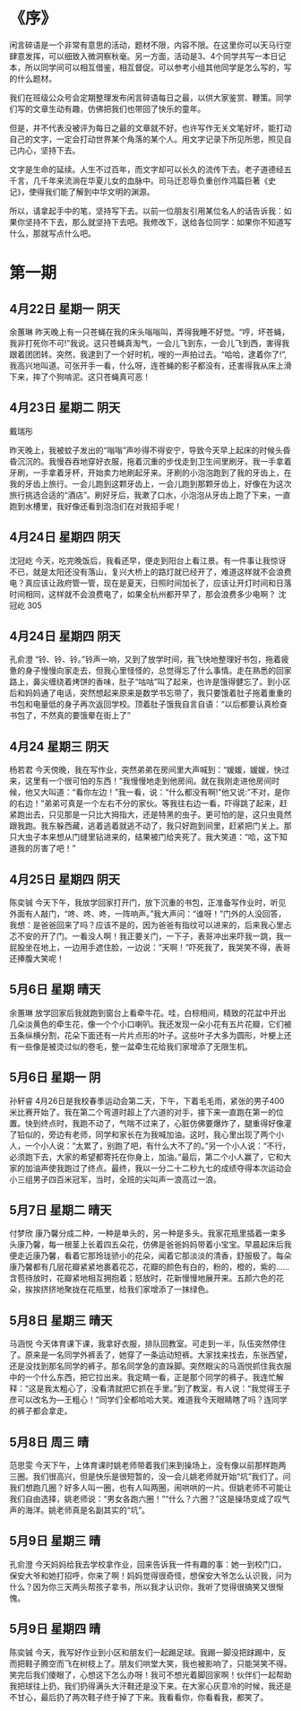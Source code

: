 # 《序》

闲言碎语是一个非常有意思的活动，题材不限，内容不限。在这里你可以天马行空肆意发挥，可以细致入微洞察秋毫。另一方面，活动是3、4个同学共写一本日记本，所以同学间可以相互借鉴，相互督促。可以参考小组其他同学是怎么写的，写的什么题材。

我们在班级公众号会定期整理发布闲言碎语每日之最，以供大家鉴赏、鞭策。同学们写的文章生动有趣，仿佛把我们也带回了快乐的童年。

但是，并不代表没被评为每日之最的文章就不好。也许写作无关文笔好坏，能打动自己的文字，一定会打动世界某个角落的某个人。用文字记录下所见所思，照见自己内心，坚持下去。

文字是生命的延续。人生不过百年，而文字却可以长久的流传下去。老子道德经五千言，几千年来流淌在华夏儿女的血脉中。司马迁忍辱负重创作鸿篇巨著《史记》，使得我们能了解到中华文明的渊源。

所以，请拿起手中的笔，坚持写下去。以前一位朋友引用某位名人的话告诉我：如果你坚持不下去，那么就坚持下去吧。我修改下，送给各位同学：如果你不知道写什么，那就写点什么吧。



# 第一期



## 4月22日 星期一  阴天

余蕙琳
昨天晚上有一只苍蝇在我的床头嗡嗡叫，弄得我睡不好觉。“哼，坏苍蝇，我非打死你不可!”我说。这只苍蝇真淘气，一会儿飞到东，一会儿飞到西，害得我跟着团团转。突然，我逮到了一个好时机，嗖的一声拍过去。“哈哈，逮着你了!”,我高兴地叫道。可张开手一看，什么呀，连苍蝇的影子都没有，还害得我从床上滑下来，摔了个狗啃泥。这只苍蝇真可恶！

## 4月23日 星期二 阴天

戴瑞彤

昨天晚上，我被蚊子发出的“嗡嗡”声吵得不得安宁，导致今天早上起床的时候头昏昏沉沉的。我慢吞吞地穿好衣服，拖着沉重的步伐走到卫生间里刷牙。我一手拿着牙刷，一手拿着牙杯，开始卖力地刷起牙来。牙刷的小泡泡跑到了我的牙齿上，在我的牙齿上旅行。一会儿跑到这颗牙齿上，一会儿跑到那颗牙齿上，好像在为这次旅行挑选合适的“酒店”。刷好牙后，我漱了口水，小泡泡从牙齿上跑了下来，一直跑到水槽里，我好像还看到泡泡们在对我招手呢！

## 4月24日 星期四 阴天 

沈冠屹
今天，吃完晚饭后，我看还早，便走到阳台上看江景。有一件事让我惊讶不已，就是太阳还没有落山，复兴大桥上的路灯就已经开了，难道这样就不会浪费电？真应该让政府管一管，现在是夏天，日照时间加长了，应该让开灯时间和日落时间相同，这样就不会浪费电了，如果全杭州都开早了，那会浪费多少电啊？
沈冠屹 305

## 4月24日 星期四 阴天

孔俞澄
“铃、铃、铃。”铃声一响，又到了放学时间，我飞快地整理好书包，拖着疲惫的身子慢慢向家走去，但我心里怪怪的，总觉得忘了什么事情。走在熟悉的回家路上，鼻尖缠绕着烤饼的香味，肚子“咕咕”叫了起来，也许是饿得健忘了。到小区后和妈妈通了电话，突然想起来原来是数学书忘带了，我只要饿着肚子拖着重重的书包和电量低的身子再次返回学校。顶着肚子饿我自言自语：“以后都要认真检查书包了，不然真的要饿晕在街上了”

## 4月24 星期三 阴天

杨若君
今天傍晚，我在写作业，突然弟弟在房间里大声喊到：“媛媛，媛媛，快过来，这里有一个很可怕的东西！”我慢慢地走到他房间。就在我刚走进他房间时候，他又大叫道：“看你左边！”我一看，说：“什么都没有啊!”他又说:”不对，是你的右边！”弟弟可真是一个左右不分的家伙。等我往右边一看，吓得跳了起来，赶紧跑出去，只见那是一只比大拇指大，还是特黑的虫子。更可怕的是，这只虫竟然跟我跑。我东躲西藏，逃着逃着就逃不动了，我只好跑到间里，赶紧把门关上。那只大虫子本来想从门缝里钻进来的，结果被门给夹死了。我大笑道：“哈，这下知道我的厉害了吧！”

## 4月25日 星期四 阴天

陈奕铖
今天下午，我放学回家打开门，放下沉重的书包，正准备写作业时，听见外面有人敲门，“咚、咚、咚，一阵响声。”我大声问：“谁呀！”门外的人没回答，我想：是爸爸回来了吗？应该不是的，因为爸爸有指纹可以进来的，后来我心里忐忑不安的开了门。一看没人啊！我正要关门，一下子，表哥冲出来吓我一跳，我一屁股坐在地上，一边用手遮住脸，一边说：“天啊！”吓死我了，我哭笑不得，表哥还捧腹大笑呢！

## 5月6日 星期 晴天

余蕙琳
放学回家后我就跑到窗台上看牵牛花。哇，白棕相间，精致的花盆中开出几朵淡黄色的牵生花，像一个个小口喇叭。我还发现一朵小花有五片花瓣，它们被五条纵横分割，花朵下面还有一片片点形的叶子。这些叶子大多为圆形，叶梗上还有一些像是被烫过似的卷毛，整一盆牵生花给我们家增添了无限生机。

## 5月6日 星期一 阴

孙轩睿
4月26日是我校春季运动会第二天，下午，下着毛毛雨，紧张的男子400米比赛开始了。我在第二个弯道时超上了六道的对手，接下来一直跑在第一的位置。快到终点时，我跑不动了，气喘不过来了，心脏仿佛要爆炸了，腿重得好像灌了铅似的，旁边有老师，同学和家长在为我喊加油。这时，我心里出现了两个小人，一个小人说：“太累了，别跑了吧，有什么大不了的。”另一个小人说：“不行，必须跑下去，大家的希望都寄托在你身上，加油。”最后，第二个小人赢了，它和大家的加油声使我跑过了终点。最终，我以一分二十二秒九七的成绩夺得本次运动会小三组男子四百米冠军，当时，全班的尖叫声一浪高过一浪。

## 5月7日 星期二 晴天

付梦欣
康乃馨分成二种，一种是单头的，另一种是多头。我家花瓶里插着一束多头康乃馨，每一根茎上长着四五朵花，仿佛是爸爸妈妈带着小宝宝。早晨起床后我便走近康乃馨，看着它那玲珑骄小的花朵，闻着它那淡淡的清香，舒服极了。每朵康乃馨都有几层花瓣紧紧地裹着花芯，花瓣的颜色有白的，粉的，橙的，紫的……含苞待放时，花瓣紧地相互拥抱着；怒放时，花新慢慢地展开来。五颜六色的花朵，挨挨挤挤地聚拢在花瓶里，给我们家增添了一抹绿色。

## 5月8日 星期三 晴天

马涵悦
今天体育课下课，我拿好衣服，排队回教室。可走到一半，队伍突然停住了。原来是一名同学外裤丢了，她穿了一条运动短裤。大家找来找去，东张西望，还是没找到那名同学的裤子。那名同学急的直跺脚。突然眼尖的马涵悦抓住我衣服中的一个什么东西，把它拉出来。我定睛一看，正是那个同学的裤子。我连忙解释：“这是我太粗心了，没看清就把它抓在手里。”到了教室，有人说：“我觉得王子彦可以改名为—王粗心！”同学们全都哈哈大笑。难道我今天眼睛瞎了吗？连同学的裤子都会拿走。

## 5月8日 周三 晴

范思雯
今天下午，上体育课时姚老师带着我们来到操场上，没有像以前那样跑两三圈。我们很高兴，但是快乐是很短暂的，没一会儿姚老师就开始“坑”我们了。问我们想跑几圈？好多人叫一圈，也有人叫两圈，闹哄哄的一片。但姚老师不可能让我们自由选择，姚老师说：“男女各跑六圈！”“什么？六圈？”这是操场变成了叹气声的海洋。姚老师真是名副其实的“坑”。

## 5月9日 星期三 晴

孔俞澄
今天妈妈给我去学校拿作业，回来告诉我一件有趣的事：她一到校门口，保安大爷和她打招呼，你来了啊！妈妈觉得很奇怪，想保安大爷怎么认识我，问为什么？因为你三天两头帮孩子拿书，所以我才认识你，我听了觉得很搞笑又很惭愧。

## 5月9日 星期四 晴

陈奕铖
今天，我写好作业到小区和朋友们一起踢足球。我踢一脚没把䟵踢中，反而把鞋子腾空而飞在树枝上了。朋友们哄堂大笑，我也被影响了，只能哭笑不得。笑完后我们傻眼了，心想这下怎么办呀！我可不想光着脚回家啊！伙伴们一起帮助我把球往上扔，我们扔得满头大汗鞋还是没下来。在大家心灰意冷的时候，我还是不甘心，最后扔了两次鞋子终于掉了下来。我看看你，你看看我，都笑了。